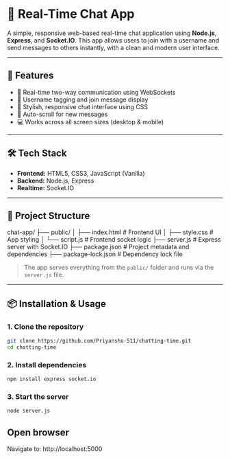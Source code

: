 # 💬 Real-Time Chat App

A simple, responsive web-based real-time chat application using **Node.js**, **Express**, and **Socket.IO**. This app allows users to join with a username and send messages to others instantly, with a clean and modern user interface.

---

## 🚀 Features

- 🔄 Real-time two-way communication using WebSockets
- 📛 Username tagging and join message display
- 🎨 Stylish, responsive chat interface using CSS
- 📜 Auto-scroll for new messages
- 💻 Works across all screen sizes (desktop & mobile)

---

## 🛠️ Tech Stack

- **Frontend:** HTML5, CSS3, JavaScript (Vanilla)
- **Backend:** Node.js, Express
- **Realtime:** Socket.IO

---

## 📁 Project Structure

chat-app/
├── public/
│ ├── index.html # Frontend UI
│ ├── style.css # App styling
│ └── script.js # Frontend socket logic
├── server.js # Express server with Socket.IO
├── package.json # Project metadata and dependencies
├── package-lock.json # Dependency lock file


> The app serves everything from the `public/` folder and runs via the `server.js` file.

---

## 📦 Installation & Usage

### 1. Clone the repository
```bash
git clone https://github.com/Priyanshu-511/chatting-time.git
cd chatting-time
```

### 2. Install dependencies
```bash
npm install express socket.io
```

### 3. Start the server
```bash
node server.js
```
## Open browser
Navigate to: http://localhost:5000

